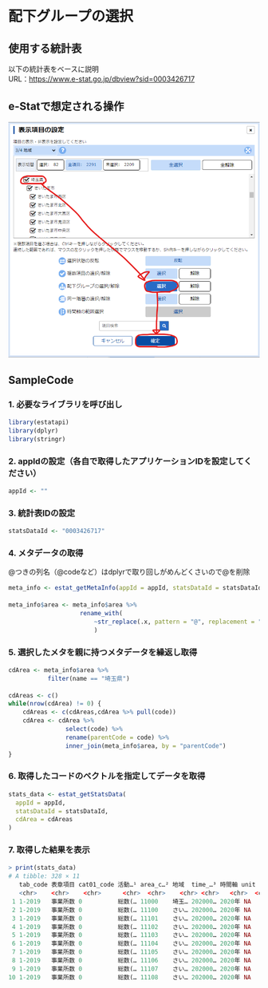 

# 配下グループの選択

## 使用する統計表
以下の統計表をベースに説明  
URL：https://www.e-stat.go.jp/dbview?sid=0003426717


## e-Statで想定される操作
![](/assets/sample_area_filter_child.png)


## SampleCode
### 1. 必要なライブラリを呼び出し
```R
library(estatapi)
library(dplyr)
library(stringr)
```

### 2. appIdの設定（各自で取得したアプリケーションIDを設定してください）
```R
appId <- ""
```

### 3. 統計表IDの設定
```R
statsDataId <- "0003426717"
```

### 4. メタデータの取得
@つきの列名（@codeなど）はdplyrで取り回しがめんどくさいので@を削除
```R
meta_info <- estat_getMetaInfo(appId = appId, statsDataId = statsDataId)

meta_info$area <- meta_info$area %>%
                    rename_with(
                        ~str_replace(.x, pattern = "@", replacement = "")
                        )
```

### 5. 選択したメタを親に持つメタデータを繰返し取得
```R
cdArea <- meta_info$area %>%
           filter(name == "埼玉県")

cdAreas <- c()
while(nrow(cdArea) != 0) {
    cdAreas <- c(cdAreas,cdArea %>% pull(code))
    cdArea <- cdArea %>%
                select(code) %>%
                rename(parentCode = code) %>%
                inner_join(meta_info$area, by = "parentCode")
}
```


### 6. 取得したコードのベクトルを指定してデータを取得
```R
stats_data <- estat_getStatsData(
  appId = appId,
  statsDataId = statsDataId,
  cdArea = cdAreas
)
```

### 7. 取得した結果を表示
```R
> print(stats_data)
# A tibble: 328 × 11
   tab_code 表章項目 cat01_code 活動…¹ area_c…² 地域  time_…³ 時間軸 unit  value
   <chr>    <chr>    <chr>      <chr>  <chr>    <chr> <chr>   <chr>  <chr> <dbl>
 1 1-2019   事業所数 0          総数(… 11000    埼玉… 202000… 2020年 NA     4962
 2 1-2019   事業所数 0          総数(… 11100    さい… 202000… 2020年 NA      643
 3 1-2019   事業所数 0          総数(… 11101    さい… 202000… 2020年 NA       46
 4 1-2019   事業所数 0          総数(… 11102    さい… 202000… 2020年 NA       62
 5 1-2019   事業所数 0          総数(… 11103    さい… 202000… 2020年 NA       70
 6 1-2019   事業所数 0          総数(… 11104    さい… 202000… 2020年 NA       54
 7 1-2019   事業所数 0          総数(… 11105    さい… 202000… 2020年 NA       77
 8 1-2019   事業所数 0          総数(… 11106    さい… 202000… 2020年 NA       45
 9 1-2019   事業所数 0          総数(… 11107    さい… 202000… 2020年 NA      125
10 1-2019   事業所数 0          総数(… 11108    さい… 202000… 2020年 NA       56
```
